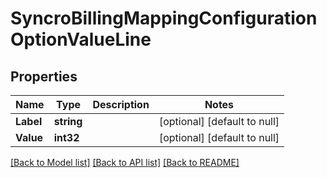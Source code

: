 # SyncroBillingMappingConfigurationOptionValueLine

## Properties
Name | Type | Description | Notes
------------ | ------------- | ------------- | -------------
**Label** | **string** |  | [optional] [default to null]
**Value** | **int32** |  | [optional] [default to null]

[[Back to Model list]](../README.md#documentation-for-models) [[Back to API list]](../README.md#documentation-for-api-endpoints) [[Back to README]](../README.md)



